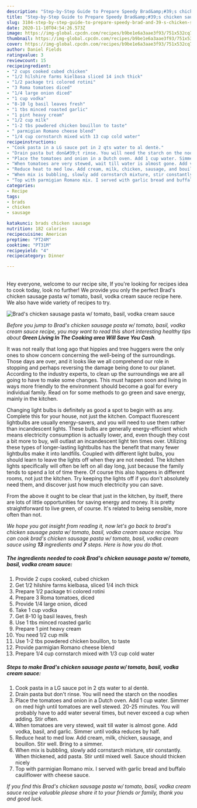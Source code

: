 ```yaml
---
description: "Step-by-Step Guide to Prepare Speedy Brad&amp;#39;s chicken sausage pasta w/ tomato, basil, vodka cream sauce"
title: "Step-by-Step Guide to Prepare Speedy Brad&amp;#39;s chicken sausage pasta w/ tomato, basil, vodka cream sauce"
slug: 3104-step-by-step-guide-to-prepare-speedy-brad-and-39-s-chicken-sausage-pasta-w-tomato-basil-vodka-cream-sauce
date: 2020-11-10T04:54:26.573Z
image: https://img-global.cpcdn.com/recipes/b9be1e6a3aae3f93/751x532cq70/brads-chicken-sausage-pasta-w-tomato-basil-vodka-cream-sauce-recipe-main-photo.jpg
thumbnail: https://img-global.cpcdn.com/recipes/b9be1e6a3aae3f93/751x532cq70/brads-chicken-sausage-pasta-w-tomato-basil-vodka-cream-sauce-recipe-main-photo.jpg
cover: https://img-global.cpcdn.com/recipes/b9be1e6a3aae3f93/751x532cq70/brads-chicken-sausage-pasta-w-tomato-basil-vodka-cream-sauce-recipe-main-photo.jpg
author: Daniel Fields
ratingvalue: 3
reviewcount: 15
recipeingredient:
- "2 cups cooked cubed chicken"
- "1/2 hilshire farms kielbasa sliced 14 inch thick"
- "1/2 package tri colored rotini"
- "3 Roma tomatoes diced"
- "1/4 large onion diced"
- "1 cup vodka"
- "8-10 lg basil leaves fresh"
- "1 tbs minced roasted garlic"
- "1 pint heavy cream"
- "1/2 cup milk"
- "1-2 tbs powdered chicken bouillon to taste"
- " parmigian Romano cheese blend"
- "1/4 cup cornstarch mixed with 13 cup cold water"
recipeinstructions:
- "Cook pasta in a LG sauce pot in 2 qts water to al dentè."
- "Drain pasta but don&#39;t rinse. You will need the starch on the noodles"
- "Place the tomatoes and onion in a Dutch oven. Add 1 cup water. Simmer on med high until tomatoes are well stewed. 20-25 minutes. You will probably have to add water several times, but never exceed a cup when adding. Stir often."
- "When tomatoes are very stewed, wait till water is almost gone. Add vodka, basil, and garlic. Simmer until vodka reduces by half."
- "Reduce heat to med low. Add cream, milk, chicken, sausage, and bouillon. Stir well. Bring to a simmer."
- "When mix is bubbling, slowly add cornstarch mixture, stir constantly. When thickened, add pasta. Stir until mixed well. Sauce should thicken nicely"
- "Top with parmigian Romano mix. I served with garlic bread and buffalo cauliflower with cheese sauce."
categories:
- Recipe
tags:
- brads
- chicken
- sausage

katakunci: brads chicken sausage 
nutrition: 182 calories
recipecuisine: American
preptime: "PT24M"
cooktime: "PT31M"
recipeyield: "4"
recipecategory: Dinner

---
```

<br>
Hey everyone, welcome to our recipe site, If you're looking for recipes idea to cook today, look no further! We provide you only the perfect Brad&#39;s chicken sausage pasta w/ tomato, basil, vodka cream sauce recipe here. We also have wide variety of recipes to try.
<br>


![Brad&#39;s chicken sausage pasta w/ tomato, basil, vodka cream sauce](https://img-global.cpcdn.com/recipes/b9be1e6a3aae3f93/751x532cq70/brads-chicken-sausage-pasta-w-tomato-basil-vodka-cream-sauce-recipe-main-photo.jpg)

<i>Before you jump to Brad&#39;s chicken sausage pasta w/ tomato, basil, vodka cream sauce recipe, you may want to read this short interesting healthy tips about 
<strong>Green Living In The Cooking area Will Save You Cash</strong>.</i>
</br>

It was not really that long ago that hippies and tree huggers were the only ones to show concern concerning the well-being of the surroundings. Those days are over, and it looks like we all comprehend our role in stopping and perhaps reversing the damage being done to our planet. According to the industry experts, to clean up the surroundings we are all going to have to make some changes. This must happen soon and living in ways more friendly to the environment should become a goal for every individual family. Read on for some methods to go green and save energy, mainly in the kitchen.

Changing light bulbs is definitely as good a spot to begin with as any. Complete this for your house, not just the kitchen. Compact fluorescent lightbulbs are usually energy-savers, and you will need to use them rather than incandescent lights. These bulbs are generally energy-efficient which means electricity consumption is actually lower, and, even though they cost a bit more to buy, will outlast an incandescent light ten times over. Utilizing these types of longer-lasting lightbulbs has the benefit that many fewer lightbulbs make it into landfills. Coupled with different light bulbs, you should learn to leave the lights off when they are not needed. The kitchen lights specifically will often be left on all day long, just because the family tends to spend a lot of time there. Of course this also happens in different rooms, not just the kitchen. Try keeping the lights off if you don't absolutely need them, and discover just how much electricity you can save.

From the above it ought to be clear that just in the kitchen, by itself, there are lots of little opportunities for saving energy and money. It is pretty straightforward to live green, of course. It's related to being sensible, more often than not.


<i>We hope you got insight from reading it, now let's go back to brad&#39;s chicken sausage pasta w/ tomato, basil, vodka cream sauce recipe. You can cook brad&#39;s chicken sausage pasta w/ tomato, basil, vodka cream sauce using <strong>13</strong> ingredients and <strong>7</strong> steps. Here is how you do that.
</i>

##### The ingredients needed to cook Brad&#39;s chicken sausage pasta w/ tomato, basil, vodka cream sauce:

1. Provide 2 cups cooked, cubed chicken
1. Get 1/2 hilshire farms kielbasa, sliced 1/4 inch thick
1. Prepare 1/2 package tri colored rotini
1. Prepare 3 Roma tomatoes, diced
1. Provide 1/4 large onion, diced
1. Take 1 cup vodka
1. Get 8-10 lg basil leaves, fresh
1. Use 1 tbs minced roasted garlic
1. Prepare 1 pint heavy cream
1. You need 1/2 cup milk
1. Use 1-2 tbs powdered chicken bouillon, to taste
1. Provide  parmigian Romano cheese blend
1. Prepare 1/4 cup cornstarch mixed with 1/3 cup cold water


##### Steps to make Brad&#39;s chicken sausage pasta w/ tomato, basil, vodka cream sauce:

1. Cook pasta in a LG sauce pot in 2 qts water to al dentè.
1. Drain pasta but don&#39;t rinse. You will need the starch on the noodles
1. Place the tomatoes and onion in a Dutch oven. Add 1 cup water. Simmer on med high until tomatoes are well stewed. 20-25 minutes. You will probably have to add water several times, but never exceed a cup when adding. Stir often.
1. When tomatoes are very stewed, wait till water is almost gone. Add vodka, basil, and garlic. Simmer until vodka reduces by half.
1. Reduce heat to med low. Add cream, milk, chicken, sausage, and bouillon. Stir well. Bring to a simmer.
1. When mix is bubbling, slowly add cornstarch mixture, stir constantly. When thickened, add pasta. Stir until mixed well. Sauce should thicken nicely
1. Top with parmigian Romano mix. I served with garlic bread and buffalo cauliflower with cheese sauce.


<i>If you find this Brad&#39;s chicken sausage pasta w/ tomato, basil, vodka cream sauce recipe valuable please share it to your friends or family, thank you and good luck.</i>
